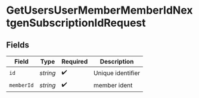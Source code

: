# GetUsersUserMemberMemberIdNextgenSubscriptionIdRequest


## Fields

| Field              | Type               | Required           | Description        |
| ------------------ | ------------------ | ------------------ | ------------------ |
| `id`               | *string*           | :heavy_check_mark: | Unique identifier  |
| `memberId`         | *string*           | :heavy_check_mark: | member ident       |